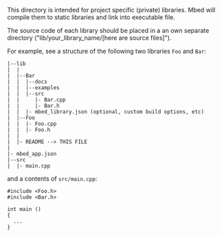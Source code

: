 
This directory is intended for project specific (private) libraries.
Mbed will compile them to static libraries and link into executable file.

The source code of each library should be placed in a an own separate directory
("lib/your_library_name/[here are source files]").

For example, see a structure of the following two libraries `Foo` and `Bar`:
```
|--lib
|  |
|  |--Bar
|  |  |--docs
|  |  |--examples
|  |  |--src
|  |     |- Bar.cpp
|  |     |- Bar.h
|  |  |- mbed_library.json (optional, custom build options, etc)
|  |--Foo
|  |  |- Foo.cpp
|  |  |- Foo.h
|  |
|  |- README --> THIS FILE
|
|- mbed_app.json
|--src
|  |- main.cpp
```
and a contents of `src/main.cpp`:
```
#include <Foo.h>
#include <Bar.h>

int main ()
{
  ...
}

```
